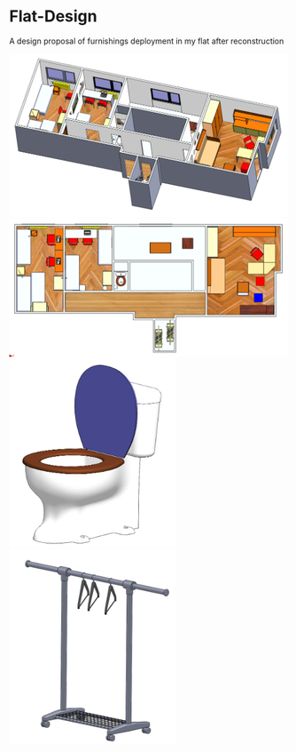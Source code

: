 # Flat-Design
A design proposal of furnishings deployment in my flat after reconstruction
<p float="left">
  <img src="/Flat_1.PNG" width="700" /> 
  <img src="/Flat_2.PNG" width="700" />
  <img src="/WC.PNG" width="300" />
  <img src="/Clothes Peg.PNG" width="300" />
</p>
